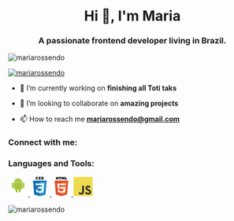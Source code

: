 <h1 align="center">Hi 👋, I'm Maria</h1>
<h3 align="center">A passionate frontend developer living in Brazil.</h3>

<p align="left"> <img src="https://komarev.com/ghpvc/?username=mariarossendo&label=Profile%20views&color=0e75b6&style=flat" alt="mariarossendo" /> </p>

<p align="left"> <a href="https://github.com/ryo-ma/github-profile-trophy"><img src="https://github-profile-trophy.vercel.app/?username=mariarossendo" alt="mariarossendo" /></a> </p>

- 🔭 I’m currently working on **finishing all Toti taks**

- 👯 I’m looking to collaborate on **amazing projects**

- 📫 How to reach me **mariarossendo@gmail.com**

<h3 align="left">Connect with me:</h3>
<p align="left">
</p>

<h3 align="left">Languages and Tools:</h3>
<p align="left"> <a href="https://developer.android.com" target="_blank" rel="noreferrer"> <img src="https://raw.githubusercontent.com/devicons/devicon/master/icons/android/android-original-wordmark.svg" alt="android" width="40" height="40"/> </a> <a href="https://www.w3schools.com/css/" target="_blank" rel="noreferrer"> <img src="https://raw.githubusercontent.com/devicons/devicon/master/icons/css3/css3-original-wordmark.svg" alt="css3" width="40" height="40"/> </a> <a href="https://www.w3.org/html/" target="_blank" rel="noreferrer"> <img src="https://raw.githubusercontent.com/devicons/devicon/master/icons/html5/html5-original-wordmark.svg" alt="html5" width="40" height="40"/> </a> <a href="https://developer.mozilla.org/en-US/docs/Web/JavaScript" target="_blank" rel="noreferrer"> <img src="https://raw.githubusercontent.com/devicons/devicon/master/icons/javascript/javascript-original.svg" alt="javascript" width="40" height="40"/> </a> </p>

<p><img align="center" src="https://github-readme-stats.vercel.app/api/top-langs?username=mariarossendo&show_icons=true&locale=en&layout=compact" alt="mariarossendo" /></p>
